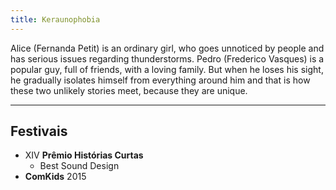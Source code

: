 ```yaml
---
title: Keraunophobia
---
```


Alice (Fernanda Petit) is an ordinary girl, who goes unnoticed by people and has serious issues regarding thunderstorms. Pedro (Frederico Vasques) is a popular guy, full of friends, with a loving family. But when he loses his sight, he gradually isolates himself from everything around him and that is how these two unlikely stories meet, because they are unique.

---

## Festivais

* XIV **Prêmio Histórias Curtas**
  * Best Sound Design
* **ComKids** 2015
